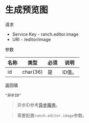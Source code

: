 # 生成预览图

请求
- Service Key - ranch.editor.image
- URI - /editor/image

参数

|名称|类型|必须|说明|
|---|---|---|---|
|id|char(36)|是|ID值。|

返回值
```
"异步ID"
```

> 异步ID参考[异步服务](../../ranch-base/doc/async.md)。

> 需要配置`ranch.editor.image`参数。